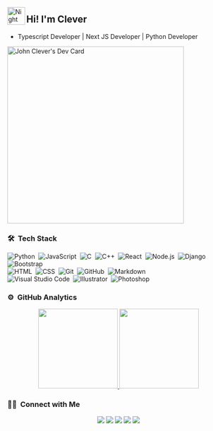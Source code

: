 <img alt="Night Coding" src="./assets/Hand%20Wave.gif" width='40' align="left"/><h2>Hi! I'm Clever</h2>
<!-- ## 👋 &nbsp;Hey there! I'm Clever -->

- Typescript Developer | Next JS Developer | Python Developer 



<a href="https://app.daily.dev/Jay0007"><img src="https://api.daily.dev/devcards/e859124a80d6435b942a49f4b29f9d99.png?r=guy" width="400" alt="John Clever's Dev Card"/></a>




### 🛠 &nbsp;Tech Stack

![Python](https://img.shields.io/badge/-Python-05122A?style=flat&logo=python)&nbsp;
![JavaScript](https://img.shields.io/badge/-JavaScript-05122A?style=flat&logo=javascript)&nbsp;
![C](https://img.shields.io/badge/-C-05122A?style=flat&logo=C&logoColor=A8B9CC)&nbsp;
![C++](https://img.shields.io/badge/-C++-05122A?style=flat&logo=C%2B%2B&logoColor=00599C)&nbsp;
![React](https://img.shields.io/badge/-React-05122A?style=flat&logo=react)&nbsp;
![Node.js](https://img.shields.io/badge/-Node.js-05122A?style=flat&logo=node.js)&nbsp;
![Django](https://img.shields.io/badge/-Django-05122A?style=flat&logo=django&logoColor=092E20)&nbsp;
![Bootstrap](https://img.shields.io/badge/-Bootstrap-05122A?style=flat&logo=bootstrap&logoColor=563D7C)\
![HTML](https://img.shields.io/badge/-HTML-05122A?style=flat&logo=HTML5)&nbsp;
![CSS](https://img.shields.io/badge/-CSS-05122A?style=flat&logo=CSS3&logoColor=1572B6)&nbsp;
![Git](https://img.shields.io/badge/-Git-05122A?style=flat&logo=git)&nbsp;
![GitHub](https://img.shields.io/badge/-GitHub-05122A?style=flat&logo=github)&nbsp;
![Markdown](https://img.shields.io/badge/-Markdown-05122A?style=flat&logo=markdown)\
![Visual Studio Code](https://img.shields.io/badge/-Visual%20Studio%20Code-05122A?style=flat&logo=visual-studio-code&logoColor=007ACC)&nbsp;
![Illustrator](https://img.shields.io/badge/-Illustrator-05122A?style=flat&logo=adobe-illustrator)&nbsp;
![Photoshop](https://img.shields.io/badge/-Photoshop-05122A?style=flat&logo=adobe-photoshop)&nbsp;

### ⚙️ &nbsp;GitHub Analytics

<p align="center">
<a href="https://github.com/AVS1508">
  <img height="180em" src="https://github-readme-stats-eight-theta.vercel.app/api?username=JohnClever&show_icons=true&theme=algolia&include_all_commits=true&count_private=true"/>
  <img height="180em" src="https://github-readme-stats-eight-theta.vercel.app/api/top-langs/?username=JohnClever&layout=compact&langs_count=8&theme=algolia"/>
</a>
</p>

### 🤝🏻 &nbsp;Connect with Me

<p align="center">
<a href="https://www.linktr.ee/johnclever"><img src="https://img.shields.io/badge/-linktr.ee/johnclever-3423A6?style=flat&logo=Google-Chrome&logoColor=white"/></a>
<a href="https://linkedin.com/in/john-clever-b271971a3"><img src="https://img.shields.io/badge/-John%20clever-b271971a3?style=flat&logo=Linkedin&logoColor=white"/></a>
<a href="mailto:jclever114@gmail.com"><img src="https://img.shields.io/badge/-jclever114@gmail.com-D14836?style=flat&logo=Gmail&logoColor=white"/></a>
<a href="https://instagram.com/jc_johnclever"><img src="https://img.shields.io/badge/-@jc_johnclever-E4405F?style=flat&logo=Instagram&logoColor=white"/></a>
<a href="https://www.pinterest.ca/jclever96"><img src="https://img.shields.io/badge/-@jclever96-BD081C?style=flat&logo=Pinterest&logoColor=white"/></a>
</p>
